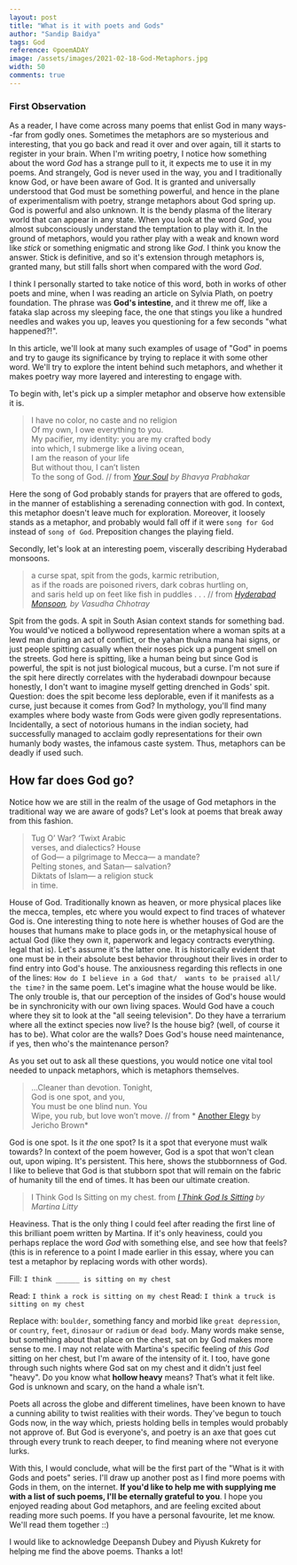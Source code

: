 ```yaml
---
layout: post
title: "What is it with poets and Gods"
author: "Sandip Baidya"
tags: God
reference: ©poemADAY
image: /assets/images/2021-02-18-God-Metaphors.jpg
width: 50
comments: true
---
```

### First Observation

As a reader, I have come across many poems that enlist God in many ways--far from godly ones. Sometimes the metaphors are so mysterious and interesting, that you go back and read it over and over again, till it starts to register in your brain. When I'm writing poetry, I notice how something about the word *God* has a strange pull to it, it expects me to use it in my poems. And strangely, God is never used in the way, you and I traditionally know God, or have been aware of God. It is granted and universally understood that God must be something powerful, and hence in the plane of experimentalism with poetry, strange metaphors about God spring up. God is powerful and also unknown. It is the bendy plasma of the literary world that can appear in any state. When you look at the word *God*, you almost subconsciously understand the temptation to play with it. In the ground of metaphors, would you rather play with a weak and known word like *stick* or something enigmatic and strong like *God*. I think you know the answer. Stick is definitive, and so it's extension through metaphors is, granted many, but still falls short when compared with the word *God*. 


I think I personally started to take notice of this word, both in works of other poets and mine, when I was reading an article on Sylvia Plath, on poetry foundation. The phrase was **God's intestine**, and it threw me off, like a fataka slap across my sleeping face, the one that stings you like a hundred needles and wakes you up, leaves you questioning for a few seconds "what happened?!". 


In this article, we'll look at many such examples of usage of "God" in poems and try to gauge its significance by trying to replace it with some other word. We'll try to explore the intent behind such metaphors, and whether it makes poetry way more layered and interesting to engage with. 


To begin with, let's pick up a simpler metaphor and observe how extensible it is. 

> I have no color, no caste and no religion  
Of my own, I owe everything to you.  
My pacifier, my identity: you are my crafted body  
into which, I submerge like a living ocean,  
I am the reason of your life  
But without thou, I can’t listen  
To the song of God.
// from *[Your Soul](https://museindia.com/Home/ViewContentData?arttype=poems&issid=94&menuid=9231) by Bhavya Prabhakar*


Here the song of God probably stands for prayers that are offered to gods, in the manner of establishing a serenading connection with god. In context, this metaphor doesn't leave much for exploration. Moreover, it loosely stands as a metaphor, and probably would fall off if it were ``song for God`` instead of ``song of God``. Preposition changes the playing field.


Secondly, let's look at an interesting poem, viscerally describing Hyderabad monsoons.


>a curse spat, spit from the gods, karmic retribution,  
as if the roads are poisoned rivers, dark cobras hurtling on,  
and saris held up on feet like fish in puddles . . .
// from *[Hyderabad Monsoon](https://indianquarterly.com/?p=2788), by Vasudha Chhotray*


Spit from the gods. A spit in South Asian context stands for something bad. You would've noticed a bollywood representation where a woman spits at a lewd man during an act of conflict, or the yahan thukna mana hai signs, or just people spitting casually when their noses pick up a pungent smell on the streets. God here is spitting, like a human being but since God is powerful, the spit is not just biological mucous, but a curse. I'm not sure if the spit here directly correlates with the hyderabadi downpour because honestly, I don't want to imagine myself getting drenched in Gods' spit. Question: does the spit become less deplorable, even if it manifests as a curse, just because it comes from God? In mythology, you'll find many examples where body waste from Gods were given godly representations. Incidentally, a sect of notorious humans in the indian society, had successfully managed to acclaim godly representations for their own humanly body wastes, the infamous caste system. Thus, metaphors can be deadly if used such.

## How far does God go?

Notice how we are still in the realm of the usage of God metaphors in the traditional way we are aware of gods? Let's look at poems that break away from this fashion.

> Tug O’ War? ‘Twixt Arabic  
verses, and dialectics? House  
of God— a pilgrimage to Mecca— a mandate?  
Pelting stones, and Satan— salvation?  
Diktats of Islam— a religion stuck  
in time.

House of God. Traditionally known as heaven, or more physical places like the mecca, temples, etc where you would expect to find traces of whatever God is. One interesting thing to note here is whether houses of God are the houses that humans make to place gods in, or the metaphysical house of actual God (like they own it, paperwork and legacy contracts everything. legal that is). Let's assume it's the latter one. It is historically evident that one must be in their absolute best behavior throughout their lives in order to find entry into God's house. The anxiousness regarding this reflects in one of the lines: ``How do I believe in a God that/  wants to be praised all/  the time?`` in the same poem. Let's imagine what the house would be like. The only trouble is, that our perception of the insides of God's house would be in synchronicity with our own living spaces. Would God have a couch where they sit to look at the "all seeing television". Do they have a terrarium where all the extinct species now live? Is the house big? (well, of course it has to be). What color are the walls? Does God's house need maintenance, if yes, then who's the maintenance person? 

As you set out to ask all these questions, you would notice one vital tool needed to unpack metaphors, which is metaphors themselves. 

>...Cleaner than devotion. Tonight,  
God is one spot, and you,    
You must be one blind nun. You  
Wipe, you rub, but love won’t move.
// from * [Another Elegy](https://poets.org/poem/another-elegy-0) by Jericho Brown*


God is one spot. Is it *the* one spot? Is it a spot that everyone must walk towards? In context of the poem however, God is a spot that won't clean out, upon wiping. It's persistent. This here, shows the stubbornness of God. I like to believe that God is that stubborn spot that will remain on the fabric of humanity till the end of times. It has been our ultimate creation.

> I Think God Is Sitting
> on my chest.
> from *[I Think God Is Sitting](https://www.semicolonlit.org/2-poetry-martina-litty) by Martina Litty*

Heaviness. That is the only thing I could feel after reading the first line of this brilliant poem written by Martina. If it's only heaviness, could you perhaps replace the word *God* with something else, and see how that feels? (this is in reference to a point I made earlier in this essay, where you can test a metaphor by replacing words with other words).

Fill: ``I think ______ is sitting on my chest``

Read: ``I think a rock is sitting on my chest``
Read: ``I think a truck is sitting on my chest``

Replace with: ``boulder``, something fancy and morbid like ``great depression``, or ``country``, ``feet``, ``dinosaur`` or ``radium`` or ``dead body``. Many words make sense, but something about that place on the chest, sat on by God makes more sense to me. I may not relate with Martina's specific feeling of *this God* sitting on her chest, but I'm aware of the intensity of it. I too, have gone through such nights where God sat on my chest and it didn't just feel "heavy". Do you know what **hollow heavy** means? That’s what it felt like. God is unknown and scary, on the hand a whale isn't. 

Poets all across the globe and different timelines, have been known to have a cunning ability to twist realities with their words. They've begun to touch Gods now, in the way which, priests holding bells in temples would probably not approve of. But God is everyone's, and poetry is an axe that goes cut through every trunk to reach deeper, to find meaning where not everyone lurks.

With this, I would conclude, what will be the first part of the "What is it with Gods and poets" series. I'll draw up another post as I find more poems with Gods in them, on the internet. **If you'd like to help me with supplying me with a list of such poems, I'll be eternally grateful to you**. I hope you enjoyed reading about God metaphors, and are feeling excited about reading more such poems. If you have a personal favourite, let me know. We'll read them together ::)

I would like to acknowledge Deepansh Dubey and Piyush Kukrety for helping me find the above poems. Thanks a lot!
